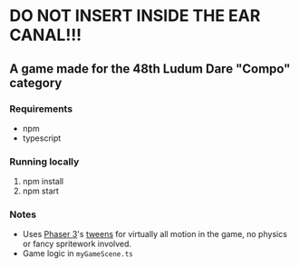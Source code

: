 # DO NOT INSERT INSIDE THE EAR CANAL!!!
## A game made for the 48th Ludum Dare "Compo" category

### Requirements
* npm
* typescript

### Running locally
1. npm install
1. npm start

### Notes
* Uses [Phaser 3](http://phaser.io/)'s [tweens](http://phaser.io/examples/v3/category/tweens) for virtually all motion in the game, no physics or fancy spritework involved.
* Game logic in `myGameScene.ts`